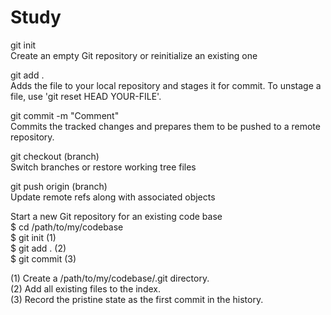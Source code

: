 # Study

git init <br>
Create an empty Git repository or reinitialize an existing one

git add .<br>
Adds the file to your local repository and stages it for commit. To unstage a file, use 'git reset HEAD YOUR-FILE'.

git commit -m "Comment" <br>
Commits the tracked changes and prepares them to be pushed to a remote repository.

git checkout (branch) <br>
Switch branches or restore working tree files

git push origin (branch) <br>
Update remote refs along with associated objects

Start a new Git repository for an existing code base<br>
$ cd /path/to/my/codebase<br>
$ git init      (1)<br>
$ git add .     (2)<br>
$ git commit    (3)<br>

(1) Create a /path/to/my/codebase/.git directory.<br>
(2) Add all existing files to the index.<br>
(3) Record the pristine state as the first commit in the history.<br>
